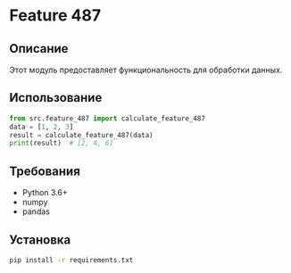 # Feature 487
## Описание
Этот модуль предоставляет функциональность для обработки данных.
## Использование
```python
from src.feature_487 import calculate_feature_487
data = [1, 2, 3]
result = calculate_feature_487(data)
print(result)  # [2, 4, 6]
```
## Требования
- Python 3.6+
- numpy
- pandas
## Установка
```bash
pip install -r requirements.txt
```